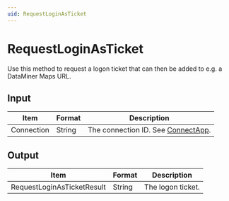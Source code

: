 ```yaml
---
uid: RequestLoginAsTicket
---
```


# RequestLoginAsTicket

Use this method to request a logon ticket that can then be added to e.g. a DataMiner Maps URL.

## Input

| Item       | Format | Description                                                                      |
|------------|--------|----------------------------------------------------------------------------------|
| Connection | String | The connection ID. See [ConnectApp](xref:ConnectApp). |

## Output

| Item                        | Format | Description       |
|-----------------------------|--------|-------------------|
| RequestLoginAs­TicketResult | String | The logon ticket. |

